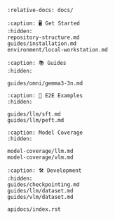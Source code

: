 ```{include} ../README.md
:relative-docs: docs/
```

```{toctree}
:caption: 🖥️ Get Started
:hidden:
repository-structure.md
guides/installation.md
environment/local-workstation.md
```

<!--
environment/cluster.md
-->

```{toctree}
:caption: 📚 Guides
:hidden:

guides/omni/gemma3-3n.md
```

```{toctree}
:caption: 🚀 E2E Examples
:hidden:

guides/llm/sft.md
guides/llm/peft.md
```


```{toctree}
:caption: Model Coverage
:hidden:

model-coverage/llm.md
model-coverage/vlm.md
```
<!-- 
```{toctree}
:caption: Datasets
:hidden:
guides/llm/dataset.md
guides/vlm/dataset.md
``` -->

```{toctree}
:caption: 🛠️ Development
:hidden:
guides/checkpointing.md
guides/llm/dataset.md
guides/vlm/dataset.md

apidocs/index.rst
```

